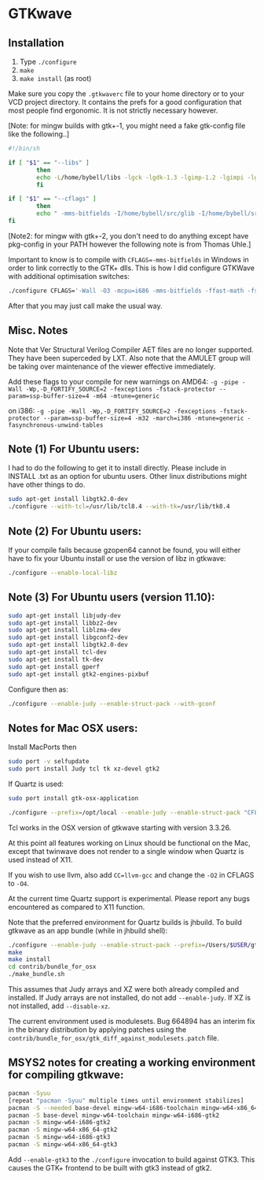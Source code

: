 # GTKwave

## Installation

1) Type `./configure`
2) `make`
3) `make install` (as root)

Make sure you copy the `.gtkwaverc` file to your home directory or to your
VCD project directory.  It contains the prefs for a good configuration
that most people find ergonomic.  It is not strictly necessary however.

[Note: for mingw builds with gtk+-1, you might need a fake gtk-config file like 
the following..]

```sh
#!/bin/sh

if [ "$1" == "--libs" ]
        then
        echo -L/home/bybell/libs -lgck -lgdk-1.3 -lgimp-1.2 -lgimpi -lgimpui-1.2 -lglib-1.3 -lgmodule-1.3 -lgnu-intl -lgobject-1.3 -lgthread-1.3 -lgtk-1.3 -liconv-1.3 -ljpeg -llibgplugin_a -llibgplugin_b -lpng -lpthread32 -ltiff-lzw -ltiff-nolzw -ltiff
        fi

if [ "$1" == "--cflags" ]
        then
        echo " -mms-bitfields -I/home/bybell/src/glib -I/home/bybell/src/gtk+/gtk -I/home/bybell/src/gtk+/gdk -I/home/bybell/src/gtk+ " 
fi
```


[Note2: for mingw with gtk+-2, you don't need to do anything except have
pkg-config in your PATH however the following note is from Thomas Uhle.]

Important to know is to compile with `CFLAGS=-mms-bitfields` in Windows in order to link correctly
to the GTK+ dlls. This is how I did configure GTKWave with additional optimisation switches:

```sh
./configure CFLAGS='-Wall -O3 -mcpu=i686 -mms-bitfields -ffast-math -fstrict-aliasing'
```

After that you may just call make the usual way.

## Misc. Notes

Note that Ver Structural Verilog Compiler AET files are no longer supported. 
They have been superceded by LXT.  Also note that the AMULET group will be
taking over maintenance of the viewer effective immediately.


Add these flags to your compile for new warnings on AMD64:
`-g -pipe -Wall -Wp,-D_FORTIFY_SOURCE=2 -fexceptions -fstack-protector --param=ssp-buffer-size=4 -m64 -mtune=generic`

on i386:
`-g -pipe -Wall -Wp,-D_FORTIFY_SOURCE=2 -fexceptions -fstack-protector --param=ssp-buffer-size=4 -m32 -march=i386 -mtune=generic -fasynchronous-unwind-tables`

## Note (1) For Ubuntu users:

I had to do the following to get it to install directly. Please
include in INSTALL .txt as an option for ubuntu users. Other linux
distributions might have other things to do.

```sh
sudo apt-get install libgtk2.0-dev
./configure --with-tcl=/usr/lib/tcl8.4 --with-tk=/usr/lib/tk8.4
```


## Note (2) For Ubuntu users:

If your compile fails because gzopen64 cannot be found, you will either have
to fix your Ubuntu install or use the version of libz in gtkwave:

```sh
./configure --enable-local-libz
```

## Note (3) For Ubuntu users (version 11.10):

```sh
sudo apt-get install libjudy-dev
sudo apt-get install libbz2-dev
sudo apt-get install liblzma-dev
sudo apt-get install libgconf2-dev
sudo apt-get install libgtk2.0-dev
sudo apt-get install tcl-dev
sudo apt-get install tk-dev
sudo apt-get install gperf
sudo apt-get install gtk2-engines-pixbuf
```

Configure then as:

```sh
./configure --enable-judy --enable-struct-pack --with-gconf
```


## Notes for Mac OSX users:

Install MacPorts then

```sh
sudo port -v selfupdate
sudo port install Judy tcl tk xz-devel gtk2
```

If Quartz is used:

```sh
sudo port install gtk-osx-application

./configure --prefix=/opt/local --enable-judy --enable-struct-pack "CFLAGS=-I/opt/local/include -O2 -g" LDFLAGS=-L/opt/local/lib --no-create --no-recursion
```

Tcl works in the OSX version of gtkwave starting with version 3.3.26.  

At this point all features working on Linux should be functional on the Mac,
except that twinwave does not render to a single window when Quartz is used
instead of X11.

If you wish to use llvm, also add `CC=llvm-gcc` and change the `-O2` in CFLAGS
to `-O4`.

At the current time Quartz support is experimental.  Please report any bugs
encountered as compared to X11 function.

Note that the preferred environment for Quartz builds is jhbuild.  To build
gtkwave as an app bundle (while in jhbuild shell):

```sh
./configure --enable-judy --enable-struct-pack --prefix=/Users/$USER/gtk/inst
make
make install
cd contrib/bundle_for_osx
./make_bundle.sh
```

This assumes that Judy arrays and XZ were both already compiled and installed.
If Judy arrays are not installed, do not add `--enable-judy`.
If XZ is not installed, add `--disable-xz`.

The current environment used is modulesets.  Bug 664894 has an interim fix in
the binary distribution by applying patches using the
`contrib/bundle_for_osx/gtk_diff_against_modulesets.patch` file.

## MSYS2 notes for creating a working environment for compiling gtkwave:

```sh
pacman -Syuu 
[repeat "pacman -Syuu" multiple times until environment stabilizes]
pacman -S --needed base-devel mingw-w64-i686-toolchain mingw-w64-x86_64-toolchain git subversion mercurial mingw-w64-i686-cmake mingw-w64-x86_64-cmake 
pacman -S base-devel mingw-w64-toolchain mingw-w64-i686-gtk2 
pacman -S mingw-w64-i686-gtk2 
pacman -S mingw-w64-x86_64-gtk2 
pacman -S mingw-w64-i686-gtk3 
pacman -S mingw-w64-x86_64-gtk3 
```


Add `--enable-gtk3` to the `./configure` invocation to build against GTK3.
This causes the GTK+ frontend to be built with gtk3 instead of gtk2.

